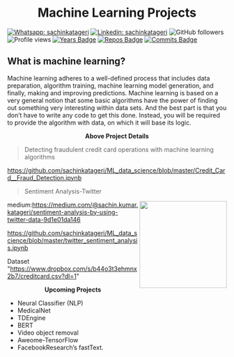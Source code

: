 <h1 align="center"> Machine Learning Projects</h1>

[![Whatsapp: sachinkatageri](https://img.shields.io/badge/-sachinkatageri-%2325D366.svg?&flat-square&logo=whatsapp&logoColor=white&link=https://wa.me/+919632818041)](https://wa.me/+919632818041)
[![Linkedin: sachinkatageri](https://img.shields.io/badge/-sachinkatageri-blue?style=flat-square&logo=Linkedin&logoColor=white&link=https://www.linkedin.com/in/sachinkatageri/)](https://www.linkedin.com/in/sachinkatageri/)
![GitHub followers](https://img.shields.io/github/followers/sachinkatageri?label=Follow&style=social) ![Profile views](https://gpvc.arturio.dev/sachinkatageri) 
[![Years Badge](https://badges.pufler.dev/years/sachinkatageri)](https://badges.pufler.dev/years/sachinkatageri)
[![Repos Badge](https://badges.pufler.dev/repos/sachinkatageri)](https://badges.pufler.dev/repos/sachinkatageir)
[![Commits Badge](https://badges.pufler.dev/commits/monthly/sachinkatagerii)](https://badges.pufler.dev/commits/monthly/sachinkatageri)

## What is machine learning?
Machine learning adheres to a well-defined process that includes data preparation, algorithm training, machine learning model generation, and finally, making and improving predictions. Machine learning is based on a very general notion that some basic algorithms have the power of finding out something very interesting within data sets. And the best part is that you don’t have to write any code to get this done. Instead, you will be required to provide the algorithm with data, on which it will base its logic.  



<p align="center"><b>Above Project Details </b></p>


>Detecting fraudulent credit card operations with machine learning algorithms

https://github.com/sachinkatageri/ML_data_science/blob/master/Credit_Card__Fraud_Detection.ipynb

>Sentiment Analysis-Twitter

<img align='Right' src="https://miro.medium.com/max/450/1*8xH405qb-LdRQk7KCSw45g.png" width="200">

medium:https://medium.com/@sachin.kumar.katageri/sentiment-analysis-by-using-twitter-data-9d1e01da146

https://github.com/sachinkatageri/ML_data_science/blob/master/twitter_sentiment_analysis.ipynb

Dataset "https://www.dropbox.com/s/b44o3t3ehmnx2b7/creditcard.csv?dl=1"

<p align="center"><b>Upcoming Projects </b></p>

- Neural Classifier (NLP)
- MedicalNet
- TDEngine
- BERT
- Video object removal
- Aweome-TensorFlow
- FacebookResearch’s fastText.
